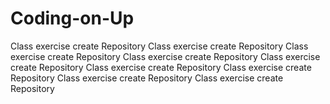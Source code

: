 # Coding-on-Up
Class exercise create Repository
Class exercise create Repository
Class exercise create Repository
Class exercise create Repository
Class exercise create Repository
Class exercise create Repository
Class exercise create Repository
Class exercise create Repository
Class exercise create Repository
